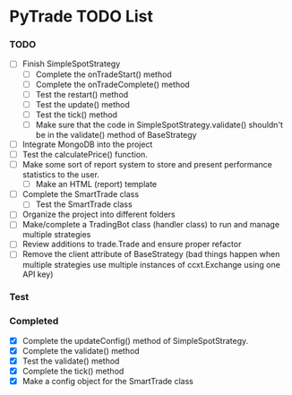 # PyTrade TODO List

### TODO
- [ ] Finish SimpleSpotStrategy
  - [ ] Complete the onTradeStart() method
  - [ ] Complete the onTradeComplete() method
  - [ ] Test the restart() method
  - [ ] Test the update() method
  - [ ] Test the tick() method
  - [ ] Make sure that the code in SimpleSpotStrategy.validate() shouldn't be in the validate() method of BaseStrategy
- [ ] Integrate MongoDB into the project
- [ ] Test the calculatePrice() function.
- [ ] Make some sort of report system to store and present performance statistics to the user.
  - [ ] Make an HTML (report) template
- [ ] Complete the SmartTrade class
  - [ ] Test the SmartTrade class
- [ ] Organize the project into different folders
- [ ] Make/complete a TradingBot class (handler class) to run and manage multiple strategies
- [ ] Review additions to trade.Trade and ensure proper refactor
- [ ] Remove the client attribute of BaseStrategy (bad things happen when multiple strategies use multiple instances of ccxt.Exchange using one API key)

### Test

### Completed
- [x] Complete the updateConfig() method of SimpleSpotStrategy.
- [x] Complete the validate() method
- [x] Test the validate() method
- [x] Complete the tick() method
- [x] Make a config object for the SmartTrade class

